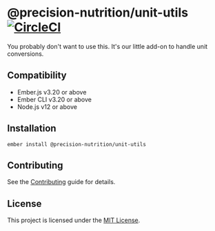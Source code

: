 # @precision-nutrition/unit-utils [![CircleCI](https://circleci.com/gh/PrecisionNutrition/unit-utils.svg?style=svg)](https://circleci.com/gh/PrecisionNutrition/unit-utils)

You probably don't want to use this. It's our little add-on to handle unit conversions.

## Compatibility

- Ember.js v3.20 or above
- Ember CLI v3.20 or above
- Node.js v12 or above

## Installation

```
ember install @precision-nutrition/unit-utils
```

## Contributing

See the [Contributing](CONTRIBUTING.md) guide for details.

## License

This project is licensed under the [MIT License](LICENSE.md).
